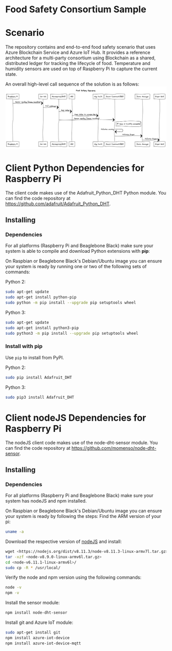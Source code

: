 Food Safety Consortium Sample
==================================

# Scenario
The repository contains and end-to-end food safety scenario that uses Azure Blockchain Service and Azure IoT Hub.  It provides a reference architecture for a multi-party consortium using Blockchain as a shared, distributed ledger for tracking the lifecycle of food.  Temperature and humidity sensors are used on top of Raspberry Pi to capture the current state.

An overall high-level call sequence of the solution is as follows:
![](img/foodsafety-callsequence.png)


# Client Python Dependencies for Raspberry Pi
The client code makes use of the Adafruit_Python_DHT Python module.  You can find the code repository at https://github.com/adafruit/Adafruit_Python_DHT.

Installing
----------

### Dependencies

For all platforms (Raspberry Pi and Beaglebone Black) make sure your system is
able to compile and download Python extensions with **pip**:

On Raspbian or Beaglebone Black's Debian/Ubuntu image you can ensure your
system is ready by running one or two of the following sets of commands:

Python 2:

````sh
sudo apt-get update
sudo apt-get install python-pip
sudo python -m pip install --upgrade pip setuptools wheel
````

Python 3:

````sh
sudo apt-get update
sudo apt-get install python3-pip
sudo python3 -m pip install --upgrade pip setuptools wheel
````

### Install with pip

Use `pip` to install from PyPI.

Python 2:

```sh
sudo pip install Adafruit_DHT
```

Python 3:

```sh
sudo pip3 install Adafruit_DHT
```

# Client nodeJS Dependencies for Raspberry Pi
The nodeJS client code makes use of the node-dht-sensor module.  You can find the code repository at https://github.com/momenso/node-dht-sensor.

Installing
----------

### Dependencies

For all platforms (Raspberry Pi and Beaglebone Black) make sure your system has nodeJS and npm installed. 

On Raspbian or Beaglebone Black's Debian/Ubuntu image you can ensure your
system is ready by following the steps:
Find the ARM version of your pi: 
````sh
uname -a
````

Download the respective version of [nodeJS](https://nodejs.org/en/download/) and install:
````sh
wget <https://nodejs.org/dist/v8.11.3/node-v8.11.3-linux-armv7l.tar.gz>
tar -xzf <node-v8.9.0-linux-armv6l.tar.gz>
cd <node-v6.11.1-linux-armv6l>/
sudo cp -R * /usr/local/
````

Verify the node and npm version using the following commands:
````sh
node -v
npm -v
````

Install the sensor module:

````sh
npm install node-dht-sensor
````

Install git and Azure IoT module:

````sh
sudo apt-get install git
npm install azure-iot-device
npm install azure-iot-device-mqtt
````



